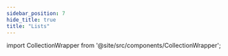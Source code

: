 ```yaml
---
sidebar_position: 7
hide_title: true
title: "Lists"
---
```



import CollectionWrapper from '@site/src/components/CollectionWrapper';



<CollectionWrapper record="lists" collection="core" />


